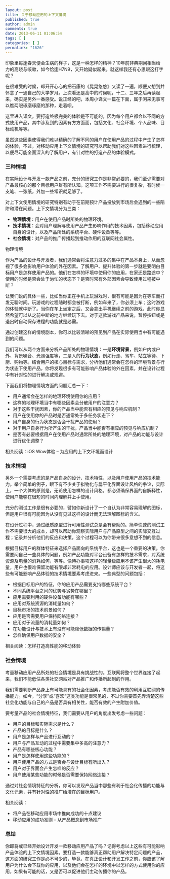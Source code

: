 ```yaml
---
layout: post
title: 关于移动应用的上下文情境
published: true
author: admin
comments: true
date: 2013-06-11 01:06:54
tags: [ ]
categories: [ ]
permalink: "1626"
---
```

印象里每逢春天便会生病的样子，这是一种怎样的精神？10年前非典期间相当给力的高烧与咳嗽，如今恰逢H7N9，又开始疑似起来。就这样我还有心思跟这打字呢？

在很难受的时候，却开开心心的把石康的《晃晃悠悠》又读了一遍，顺便又想到并怀念了一通自己的大学岁月。上次看还是高中的时候呢，十二、三年之后再读起来，确实是另外一番感受。说正经的吧，本周小译文一篇在下面，属于闲来无事可以瞧两眼琢磨琢磨的那种，走着呗。

这里进入译文。要打造终极完美的体验是不可能的，因为每个用户都会以不同的方式使用产品，其中涉及到的因素有方方面面，包括文化、社会环境、个人品味、目标动机等等。

虽然这些因素使得我们难以精确的了解不同的用户在使用产品的过程中产生了怎样的体验，不过，对移动应用上下文情境的研究可以帮助我们对这些因素进行梳理，以便尽可能全面深入的了解用户，有针对性的打造产品的体验模式。

### 三种情境

在实际设计与开发一款产品之前，充分的研究工作是非常必要的，我们至少需要对产品最核心的那个目标用户群有所认知。这项工作不需要进行的很复杂，有时候一支笔、一张纸，外加一些常识就足够了。

对上下文使用情境的研究特别有助于在前期预计产品投放到市场后会遇到的一些陷阱和潜在问题。上下文情境分为三类：

  * **物理情境**：用户在使用产品时所处的物理环境。
  * **技术情境**：会对用户理解与使用产品产生影响作用的技术因素，包括移动应用自身的设计，以及产品所处的系统平台、硬件设备等等。
  * **社会情境**：对产品的推广传播起到推动作用的互联网社会属性。

物理情境

作为产品的设计与开发者，我们通常会将注意力过多的集中在产品本身上，从而忽视了很多会影响用户体验的外在因素。了解用户、提升体验的第一步就是要明白目标用户是怎样使用产品的。他们在怎样的环境中使用你的应用，在家还是路途中？使用的时候是否会处于匆忙的状态下？是否时常有外部因素会导致使用过程被中断？

让我们说的具体一些，比如当你正在手机上玩游戏时，很有可能是因为在等车而打发无聊时间。玩游戏的过程随时都会被打断，例如车来了，你必须上车；这时游戏的体验就中断了。当你在车上坐定之后，又会拿出手机继续之前的游戏，此时你显然希望可以从之前中断的地方继续玩下去。对于这款游戏产品来说，暂停按钮或是退出时自动保存进程的功能就是必需。

通过创建这样的情境剧本，你可以比较清晰的预见到产品在实际使用当中有可能遇到的问题。

我们可以从两个方面来分析产品所处的物理情境：一是**环境背景**，例如户内或户外、背景噪音、光照强度等，二是人的**行为状态**，例如行走、驾车、站立等待、下厨、购物等。结合用户的核心目标与需求，分析他们通常会在怎样的环境背景与行为状态下使用产品，你将发现很多有可能影响产品体验的外在因素，并在设计过程中有针对性的进行解决或规避。

下面我们将物理情境方面的问题汇总一下：

  * 用户通常会在怎样的地理环境使用你的应用？
  * 这样的地理环境当中有哪些因素会分散用户的注意力？
  * 对于这些干扰因素，你的产品当中能否有相应的预见与响应机制？
  * 用户在使用你的产品时是否通常处于多任务状态下？
  * 用户自身的行为状态是否会干扰产品的使用？
  * 对于用户自身行为所产生的干扰，产品当中能否有相应的预见与响应机制？
  * 是否有必要根据用户在使用产品时通常所处的地理环境，对产品的功能与设计进行优化调整？

相关阅读：iOS Wow体验 &#8211; 为应用的上下文环境而设计

### 技术情境

另外一个需要考虑的是产品自身的设计、技术特性，以及用户使用产品的技术能力。举个简单的例子，眼下有不少关于拟物化与扁平化界面设计风格的争论，实际上，一个大体的原则是，无论使用怎样的设计风格，都必须确保界面的自解释性，使用户能够在很短的时间内理解并上手使用。

充分的测试工作是很有必要的，譬如你新设计了一个自认为非常容易理解的图标，但是用户很有可能因为从没有见过这样的设计而无法理解图标的含义。

在设计过程中，通过纸质原型进行可用性测试总是会有帮助的。简单快速的测试工作不需要很大的成本，却可以帮助你观察实际用户与产品原型之间的实际交互过程；记录并分析他们的反应和决策，这个过程可以为你带来很多意想不到的信息。

根据目标用户的群体特征来选择产品面向的系统平台，这也是一个重要的决策。你需要问自己一些具体的问题，例如产品功能对平台设备有怎样的技术需求，对系统资源及电量的消耗如何，等等。像待办事项这样的轻量级应用不该产生很大的耗电量，用户也很难保留功能有限却非常耗电的应用。设计师应该与开发者一起，将这些有可能影响产品体验的技术情境要素考虑进来。一些典型的问题包括：

  * 根据目标用户的特征，你的应用产品需要支持哪些系统平台？
  * 不同系统平台之间的优势与劣势在哪里？
  * 应用需要利用的硬件设备功能有哪些？
  * 应用对系统资源的消耗量如何？
  * 目标市场的技术前景如何？
  * 应用是否需要用户保持网络连接？
  * 应用对于流量的消耗量如何？
  * 在功能设计与技术上有没有可能降低数据的传输量？
  * 怎样确保用户数据的安全？

相关阅读：怎样打造高性能的移动体验

### 社会情境

考量移动应用产品所处的社会情境是具有挑战性的。互联网将整个世界连接了起来，我们不能低估各类社交网站对产品推广和传播所起到的作用。

我们需要判断产品身上有可能具有的社会化因素，考虑能否有效的利用互联网的传播能力。如今，“分享”或“喜欢”这类功能是很常见的，不过你需要首先弄清楚这些社会化功能与自己的产品是否具有相关性，能否有效的产生附加价值。

要考量产品的社会情境特征，我们需要从用户的角度出发考虑一些问题：

  * 用户的目标和实际需求是什么？
  * 产品的目标是什么？
  * 用户是怎样与产品进行互动的？
  * 用户与产品互动的过程中需要集中多高的注意力？
  * 产品有哪些核心功能？
  * 用户是怎样使用这些功能的？
  * 用户使用产品的方式是否会与设计目标有所出入？
  * 用户对于界面会产生怎样的反应？
  * 用户使用某些功能的时候是否需要保持网络连接？

通过对社会情境特征的分析，你可以发现产品当中那些有利于社会化传播的功能与文化元素，并有针对性的推广给潜在的目标用户。

相关阅读：

  * 将产品在移动应用市场中推向成功的十点建议
  * 移动应用的成功准则 &#8211; 从产品概念到市场推广

### 总结

你即将或已经开始设计开发一款移动应用产品了吗？记得考虑以上这些有可能影响产品体验的上下文情境因素。要打造一款能够真正帮助用户解决特定问题的产品，这方面的研究工作是必不可少的，毕竟，在真正设计和开发工作之前，你应该了解用户为什么会下载你的应用，以及他们会在怎样的环境中以怎样的方式使用你的应用，如果有可能的话，又是否可以促进他们主动传播你的产品。